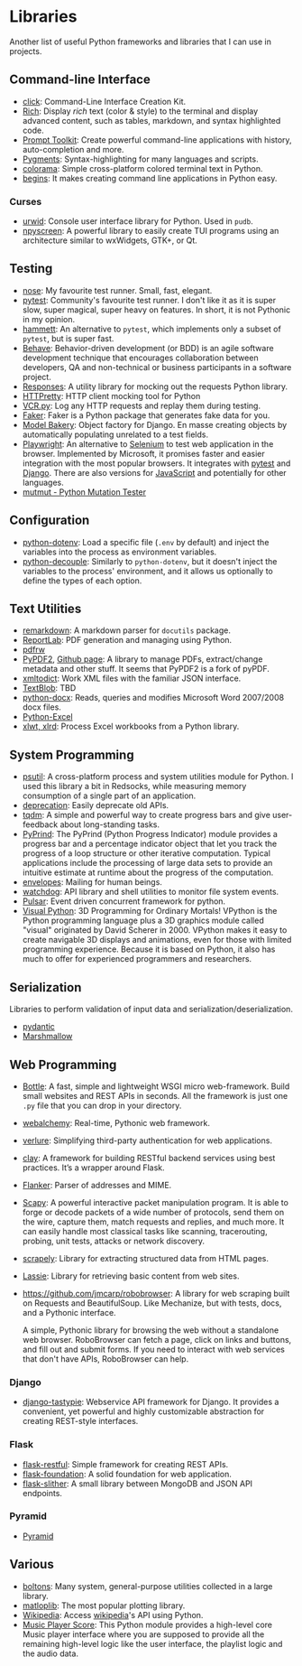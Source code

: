 Libraries
=========

Another list of useful Python frameworks and libraries that I can use in projects.

Command-line Interface
----------------------

 - [click](http://click.pocoo.org/5/):
   Command-Line Interface Creation Kit.
 - [Rich](https://rich.readthedocs.io/):
   Display _rich_ text (color & style) to the terminal and display advanced
   content, such as tables, markdown, and syntax highlighted code.
 - [Prompt Toolkit](https://python-prompt-toolkit.readthedocs.io/):
   Create powerful command-line applications with history, auto-completion and more.
 - [Pygments](http://pygments.org/):
   Syntax-highlighting for many languages and scripts.
 - [colorama](https://github.com/tartley/colorama):
   Simple cross-platform colored terminal text in Python.
 - [begins](http://begins.readthedocs.io/):
   It makes creating command line applications in Python easy.

### Curses ###

 - [urwid](http://urwid.org/):
   Console user interface library for Python.  Used in `pudb`.
 - [npyscreen](http://npyscreen.readthedocs.io/):
   A powerful library to easily create TUI programs using an architecture
   similar to wxWidgets, GTK+, or Qt.


Testing
-------

 - [nose](https://nose.readthedocs.io/):
   My favourite test runner.  Small, fast, elegant.
 - [pytest](https://docs.pytest.org/):
   Community's favourite test runner.
   I don't like it as it is super slow, super magical, super heavy on features.
   In short, it is not Pythonic in my opinion.
 - [hammett](https://github.com/boxed/hammett/):
   An alternative to `pytest`, which implements only a subset of `pytest`,
   but is super fast.
 - [Behave](https://github.com/behave/behave/):
   Behavior-driven development (or BDD) is an agile software development
   technique that encourages collaboration between developers, QA and
   non-technical or business participants in a software project.
 - [Responses](https://github.com/dropbox/responses):
   A utility library for mocking out the requests Python library.
 - [HTTPretty](https://github.com/gabrielfalcao/HTTPretty):
   HTTP client mocking tool for Python
 - [VCR.py](https://vcrpy.readthedocs.io/):
   Log any HTTP requests and replay them during testing.
 - [Faker](https://github.com/joke2k/faker/):
   Faker is a Python package that generates fake data for you.
 - [Model Bakery](https://github.com/model-bakers/model_bakery):
   Object factory for Django.  En masse creating objects by automatically
   populating unrelated to a test fields.
 - [Playwright](https://github.com/microsoft/playwright-python):
   An alternative to [Selenium](https://www.selenium.dev/) to test web
   application in the browser.  Implemented by Microsoft, it promises faster
   and easier integration with the most popular browsers.  It integrates with
   [pytest](http://pytest.org/) and [Django](https://www.djangoproject.com/).
   There are also versions for [JavaScript](https://github.com/microsoft/playwright)
   and potentially for other languages.
 - [mutmut - Python Mutation Tester](https://github.com/boxed/mutmut)


Configuration
-------------

 - [python-dotenv](https://pypi.org/project/python-dotenv/):
   Load a specific file (`.env` by default) and inject the variables into the
   process as environment variables.
 - [python-decouple](https://pypi.org/project/python-decouple/):
   Similarly to `python-dotenv`, but it doesn't inject the variables to the
   process' environment, and it allows us optionally to define the types of each
   option.


Text Utilities
--------------

 - [remarkdown](https://github.com/sgenoud/remarkdown):
   A markdown parser for `docutils` package.
 - [ReportLab](https://www.reportlab.com/):
   PDF generation and managing using Python.
 - [pdfrw](https://github.com/pmaupin/pdfrw)
 - [PyPDF2](https://pythonhosted.org/PyPDF2/),
   [Github page](https://github.com/mstamy2/PyPDF2):
   A library to manage PDFs, extract/change metadata and other stuff.
   It seems that PyPDF2 is a fork of pyPDF.
 - [xmltodict](https://github.com/martinblech/xmltodict):
   Work XML files with the familiar JSON interface.
 - [TextBlob](https://textblob.readthedocs.org/): TBD
 - [python-docx](https://github.com/mikemaccana/python-docx):
   Reads, queries and modifies Microsoft Word 2007/2008 docx files.
 - [Python-Excel](http://python-excel.org/)
 - [xlwt, xlrd](https://github.com/python-excel/):
   Process Excel workbooks from a Python library.


System Programming
------------------

 - [psutil](https://github.com/giampaolo/psutil):
   A cross-platform process and system utilities module for Python.
   I used this library a bit in Redsocks, while measuring memory
   consumption of a single part of an application.
 - [deprecation](http://deprecation.readthedocs.io/en/latest/):
   Easily deprecate old APIs.
 - [tqdm](https://github.com/tqdm/tqdm):
   A simple and powerful way to create progress bars and give user-feedback about
   long-standing tasks.
 - [PyPrind](https://github.com/rasbt/pyprind):
   The PyPrind (Python Progress Indicator) module provides a progress bar and a
   percentage indicator object that let you track the progress of a loop
   structure or other iterative computation. Typical applications include the
   processing of large data sets to provide an intuitive estimate at runtime
   about the progress of the computation.
 - [envelopes](https://github.com/tomekwojcik/envelopes):
   Mailing for human beings.
 - [watchdog](http://pythonhosted.org/watchdog/):
   API library and shell utilities to monitor file system events.
 - [Pulsar](https://github.com/quantmind/pulsar):
   Event driven concurrent framework for python.
 - [Visual Python](http://www.vpython.org/):
   3D Programming for Ordinary Mortals!
   VPython is the Python programming language plus a 3D graphics module
   called "visual" originated by David Scherer in 2000.  VPython makes it
   easy to create navigable 3D displays and animations, even for those with
   limited programming experience. Because it is based on Python, it also has
   much to offer for experienced programmers and researchers.


Serialization
-------------

Libraries to perform validation of input data and serialization/deserialization.

 - [pydantic](https://pydantic-docs.helpmanual.io/)
 - [Marshmallow](https://marshmallow.readthedocs.io//)


Web Programming
---------------

 - [Bottle](http://bottlepy.org/):
   A fast, simple and lightweight WSGI micro web-framework.  Build small
   websites and REST APIs in seconds.  All the framework is just one `.py` file
   that you can drop in your directory.
 - [webalchemy](https://github.com/skariel/webalchemy):
   Real-time, Pythonic web framework.
 - [verlure](https://github.com/bbangert/velruse):
   Simplifying third-party authentication for web applications.
 - [clay](https://github.com/uber/clay):
   A framework for building RESTful backend services using best practices.
   It’s a wrapper around Flask.
 - [Flanker](https://github.com/mailgun/flanker): Parser of addresses and
   MIME.
 - [Scapy](http://www.secdev.org/projects/scapy/):
   A powerful interactive packet manipulation program.  It is able to forge or decode packets of a
   wide number of protocols, send them on the wire, capture them, match requests and replies, and
   much more.  It can easily handle most classical tasks like scanning, tracerouting, probing, unit
   tests, attacks or network discovery.
 - [scrapely](https://github.com/scrapy/scrapely):
   Library for extracting structured data from HTML pages.
 - [Lassie](https://github.com/michaelhelmick/lassie):
   Library for retrieving basic content from web sites.
 - <https://github.com/jmcarp/robobrowser>:
   A library for web scraping built on Requests and BeautifulSoup.
   Like Mechanize, but with tests, docs, and a Pythonic interface.

   A simple, Pythonic library for browsing the web without a standalone web
   browser.  RoboBrowser can fetch a page, click on links and buttons, and fill
   out and submit forms. If you need to interact with web services that don't
   have APIs, RoboBrowser can help.


### Django ###
 - [django-tastypie](http://tastypieapi.org/):
   Webservice API framework for Django. It provides a convenient, yet
   powerful and highly customizable abstraction for creating REST-style
   interfaces.

### Flask ###

 - [flask-restful](https://github.com/twilio/flask-restful):
   Simple framework for creating REST APIs.
 - [flask-foundation](https://github.com/JackStouffer/Flask-Foundation):
   A solid foundation for web application.
 - [flask-slither](http://github.com/gevious/flask_slither):
   A small library between MongoDB and JSON API endpoints.

### Pyramid ###

 - [Pyramid](https://trypyramid.com/)


Various
-------

 - [boltons](https://boltons.readthedocs.io/):
   Many system, general-purpose utilities collected in a large library.
 - [matloplib](http://matplotlib.org/):
   The most popular plotting library.
 - [Wikipedia](https://github.com/goldsmith/Wikipedia):
   Access [wikipedia](http://www.wikipedia.org/)'s API using Python.
 - [Music Player Score](https://github.com/albertz/music-player-core):
   This Python module provides a high-level core Music player interface where
   you are supposed to provide all the remaining high-level logic like the user
   interface, the playlist logic and the audio data.
